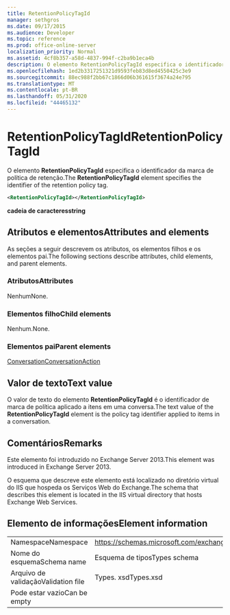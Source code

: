 ```yaml
---
title: RetentionPolicyTagId
manager: sethgros
ms.date: 09/17/2015
ms.audience: Developer
ms.topic: reference
ms.prod: office-online-server
localization_priority: Normal
ms.assetid: 4cf8b357-a58d-4837-994f-c2ba9b1eca4b
description: O elemento RetentionPolicyTagId especifica o identificador da marca de política de retenção.
ms.openlocfilehash: 1ed2b3317251321d9593feb83d8ed4550425c3e9
ms.sourcegitcommit: 88ec988f2bb67c1866d06b361615f3674a24e795
ms.translationtype: MT
ms.contentlocale: pt-BR
ms.lasthandoff: 05/31/2020
ms.locfileid: "44465132"
---
```

# <a name="retentionpolicytagid"></a><span data-ttu-id="6f23b-103">RetentionPolicyTagId</span><span class="sxs-lookup"><span data-stu-id="6f23b-103">RetentionPolicyTagId</span></span>

<span data-ttu-id="6f23b-104">O elemento **RetentionPolicyTagId** especifica o identificador da marca de política de retenção.</span><span class="sxs-lookup"><span data-stu-id="6f23b-104">The **RetentionPolicyTagId** element specifies the identifier of the retention policy tag.</span></span> 
  
```XML
<RetentionPolicyTagId></RetentionPolicyTagId>
```

 <span data-ttu-id="6f23b-105">**cadeia de caracteres**</span><span class="sxs-lookup"><span data-stu-id="6f23b-105">**string**</span></span>
## <a name="attributes-and-elements"></a><span data-ttu-id="6f23b-106">Atributos e elementos</span><span class="sxs-lookup"><span data-stu-id="6f23b-106">Attributes and elements</span></span>

<span data-ttu-id="6f23b-107">As seções a seguir descrevem os atributos, os elementos filhos e os elementos pai.</span><span class="sxs-lookup"><span data-stu-id="6f23b-107">The following sections describe attributes, child elements, and parent elements.</span></span>
  
### <a name="attributes"></a><span data-ttu-id="6f23b-108">Atributos</span><span class="sxs-lookup"><span data-stu-id="6f23b-108">Attributes</span></span>

<span data-ttu-id="6f23b-109">Nenhum</span><span class="sxs-lookup"><span data-stu-id="6f23b-109">None.</span></span>
  
### <a name="child-elements"></a><span data-ttu-id="6f23b-110">Elementos filho</span><span class="sxs-lookup"><span data-stu-id="6f23b-110">Child elements</span></span>

<span data-ttu-id="6f23b-111">Nenhum.</span><span class="sxs-lookup"><span data-stu-id="6f23b-111">None.</span></span>
  
### <a name="parent-elements"></a><span data-ttu-id="6f23b-112">Elementos pai</span><span class="sxs-lookup"><span data-stu-id="6f23b-112">Parent elements</span></span>

[<span data-ttu-id="6f23b-113">Conversation</span><span class="sxs-lookup"><span data-stu-id="6f23b-113">ConversationAction</span></span>](conversationaction.md)
  
## <a name="text-value"></a><span data-ttu-id="6f23b-114">Valor de texto</span><span class="sxs-lookup"><span data-stu-id="6f23b-114">Text value</span></span>

<span data-ttu-id="6f23b-115">O valor de texto do elemento **RetentionPolicyTagId** é o identificador de marca de política aplicado a itens em uma conversa.</span><span class="sxs-lookup"><span data-stu-id="6f23b-115">The text value of the **RetentionPolicyTagId** element is the policy tag identifier applied to items in a conversation.</span></span> 
  
## <a name="remarks"></a><span data-ttu-id="6f23b-116">Comentários</span><span class="sxs-lookup"><span data-stu-id="6f23b-116">Remarks</span></span>

<span data-ttu-id="6f23b-117">Este elemento foi introduzido no Exchange Server 2013.</span><span class="sxs-lookup"><span data-stu-id="6f23b-117">This element was introduced in Exchange Server 2013.</span></span>
  
<span data-ttu-id="6f23b-118">O esquema que descreve este elemento está localizado no diretório virtual do IIS que hospeda os Serviços Web do Exchange.</span><span class="sxs-lookup"><span data-stu-id="6f23b-118">The schema that describes this element is located in the IIS virtual directory that hosts Exchange Web Services.</span></span>
  
## <a name="element-information"></a><span data-ttu-id="6f23b-119">Elemento de informações</span><span class="sxs-lookup"><span data-stu-id="6f23b-119">Element information</span></span>

|||
|:-----|:-----|
|<span data-ttu-id="6f23b-120">Namespace</span><span class="sxs-lookup"><span data-stu-id="6f23b-120">Namespace</span></span>  <br/> |https://schemas.microsoft.com/exchange/services/2006/types  <br/> |
|<span data-ttu-id="6f23b-121">Nome do esquema</span><span class="sxs-lookup"><span data-stu-id="6f23b-121">Schema name</span></span>  <br/> |<span data-ttu-id="6f23b-122">Esquema de tipos</span><span class="sxs-lookup"><span data-stu-id="6f23b-122">Types schema</span></span>  <br/> |
|<span data-ttu-id="6f23b-123">Arquivo de validação</span><span class="sxs-lookup"><span data-stu-id="6f23b-123">Validation file</span></span>  <br/> |<span data-ttu-id="6f23b-124">Types. xsd</span><span class="sxs-lookup"><span data-stu-id="6f23b-124">Types.xsd</span></span>  <br/> |
|<span data-ttu-id="6f23b-125">Pode estar vazio</span><span class="sxs-lookup"><span data-stu-id="6f23b-125">Can be empty</span></span>  <br/> ||
   

